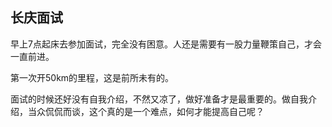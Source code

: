 ## 长庆面试
早上7点起床去参加面试，完全没有困意。人还是需要有一股力量鞭策自己，才会一直前进。

第一次开50km的里程，这是前所未有的。

面试的时候还好没有自我介绍，不然又凉了，做好准备才是最重要的。做自我介绍，当众侃侃而谈，这个真的是一个难点，如何才能提高自己呢？
